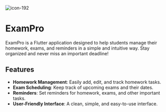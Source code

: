 
![icon-192](https://github.com/user-attachments/assets/161e5d5d-f9d7-49bb-9347-51b6a65939d1)

# ExamPro

ExamPro is a Flutter application designed to help students manage their homework, exams, and reminders in a simple and intuitive way. Stay organized and never miss an important deadline!

## Features

- **Homework Management**: Easily add, edit, and track homework tasks.
- **Exam Scheduling**: Keep track of upcoming exams and their dates.
- **Reminders**: Set reminders for homework, exams, and other important tasks.
- **User-Friendly Interface**: A clean, simple, and easy-to-use interface.
